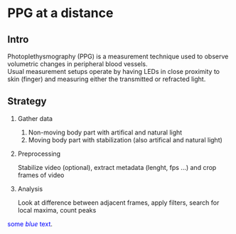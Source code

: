 # PPG at a distance

## Intro
Photoplethysmography (PPG) is a measurement technique used to observe volumetric changes in peripheral blood vessels.  
Usual measurement setups operate by having LEDs in close proximity to skin (finger) and measuring either the transmitted or refracted light.

## Strategy

1. Gather data
    1. Non-moving body part with artifical and natural light
    2. Moving body part with stabilization (also artifical and natural light)

2. Preprocessing

     Stabilize video (optional), extract metadata (lenght, fps ...) and crop frames of video

4. Analysis

   Look at difference between adjacent frames, apply filters, search for local maxima, count peaks

<span style="color:blue">some *blue* text</span>.
